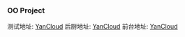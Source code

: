 ### OO Project
测试地址: [YanCloud](http://capu.davidandjack.cn:5000)
后厨地址: [YanCloud](http://capu.davidandjack.cn:5000/cook)
前台地址: [YanCloud](http://capu.davidandjack.cn:5000/reception)
